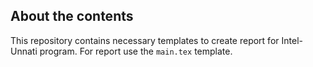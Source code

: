 ## About the contents

This repository contains necessary templates to create report for Intel-Unnati program. For report use the `main.tex` template.
